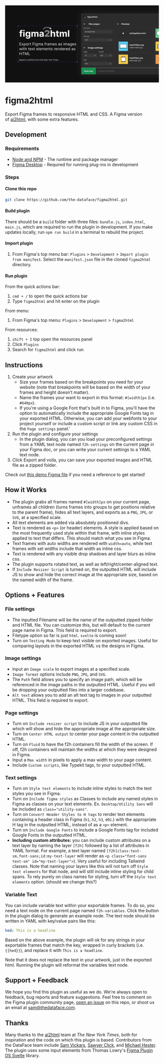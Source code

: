 ![Cover Art](/public/coverArt.png)

# figma2html

Export Figma frames to responsive HTML and CSS. A Figma version of [ai2html](http://ai2html.org), with some extra features.

## Development

### Requirements

- [Node and NPM](https://docs.npmjs.com/downloading-and-installing-node-js-and-npm) - The runtime and package manager
- [Figma Desktop](https://www.figma.com/downloads/) - Required for running plug-ins in development

### Steps

#### Clone this repo

```bash
git clone https://github.com/the-dataface/figma2html.git
```

#### Build plugin

There should be a `build` folder with three files: `bundle.js`, `index.html`, `main.js`, which are required to run the plugin in development. If you make updates locally, run `npm run build` in a terminal to rebuild the project.

#### Import plugin

1. From Figma's top menu bar: `Plugins` > `Development` > `Import plugin from manifest`. Select the `manifest.json` file in the cloned `figma2html` directory.

#### Run plugin

From the quick actions bar:

1. `cmd + /` to open the quick actions bar
2. Type `figma2html` and hit enter on the plugin

From menu:

1. From Figma's top menu: `Plugins` > `Development` > `figma2html`

From resources:

1. `shift + I` top open the resources panel
2. Click `Plugins`
3. Search for `figma2html` and click run

## Instructions

1. Create your artwork
   - Size your frames based on the breakpoints you need for your website (note that breakpoints will be based on the width of your frames and height doesn’t matter).
   - Name the frames your want to export in this format: `#[width]px` (i.e. `#640px`).
   - If you're using a Google Font that's built in to Figma, you'll have the option to automatically include the appropriate Google Fonts tag in your exported HTML. Otherwise, you can add your webfonts to your project yourself or include a custom script or link any custom CSS in the `Page settings` panel.'
2. Run the plugin and configure your settings
   - In the plugin dialog, you can you load your preconfigured settings from a YAML text node named `f2h-settings` on the current page in your Figma doc, or you can write your current settings to a YAML text node.
3. Click Export and voila, you can save your exported images and HTML file as a zipped folder.

Check out [this demo Figma file](https://www.figma.com/file/THVkWmLhe7TJD16hj0IDIR/figma2html-Demo?node-id=0%3A1) if you need a reference to get started!

## How it Works

- The plugin grabs all frames named `#[width]px` on your current page, unframes all children (turns frames into groups to get positions relative to the parent frame), hides all text layers, and exports as a `PNG`, `JPG`, or `SVG`, at a specified scale.
- All text elements are added via absolutely positioned divs.
- Text is rendered as `<p>` (or header) elements. A style is applied based on the most frequently used style within that frame, with inline styles applied to text that differs. This should match what you see in Figma.
- Text frames with auto widths are rendered with `width=auto`, while text frames with set widths include that width as inline css.
- Text is rendered with any visible drop shadows and layer blurs as inline css.
- The plugin supports rotated text, as well as left/right/center-aligned text.
- If `Include Resizer Script` is turned on, the outputted HTML will include JS to show and hide the correct image at the appropriate size, based on the named width of the frame.

## Options + Features

### File settings

- The inputted Filename will be the name of the outputted zipped folder and HTML file. You can customize this, but will default to the current page name in Figma. This field is required to export.
- Filetype option so far is just `html`. `svelte` is coming soon!
- Turn on `Testing Mode` to keep text visible on exported images. Useful for comparing layouts in the exported HTML vs the designs in Figma.

### Image settings

- Input an `Image scale` to export images at a specified scale.
- `Image format` options include `PNG`, `JPG`, and `SVG`.
- The `Path` field allows you to specify an image path, which will be referenced in the image paths in the outputted HTML. Useful if you will be dropping your outputted files into a larger codebase.
- `Alt text` allows you to add an alt text tag to images in your outputted HTML. This field is required to export.

### Page settings

- Turn on `Include resizer script` to include JS in your outputted file which will show and hide the appropriate image at the appropriate size.
- Turn on `Center HTML output` to center your page content in the outputted HTML.
- Turn on `Fluid` to have the f2h containers fill the width of the screen. If off, f2h containers will maintain the widths at which they were designed in Figma.
- Input a `Max width` in pixels to apply a max width to your page content.
- Include `Custom scripts`, like Typekit tags, to your outputted HTML.

### Text settings

- Turn on `Style text elements` to include inline styles to match the text styles you see in Figma.
- Turn on `Include figma styles` as Classes to include any named styles in Figma as classes on your text elements. Ex. `Desktop/Utility Sans` will be included as `class="utility-sans"`.
- Turn on `Convert Header Styles to H tags` to render text elements containing a header class in Figma (`h1`, `h2`, `h3`, etc.) with the appropriate H tag in the outputted HTML, instead of as a `<p>` element.
- Turn on `Include Google Fonts` to include a Google Fonts tag for included Google Fonts in the outputted HTML.
- **Including custom attributes:** you can include custom attributes on a text layer by naming the layer `[f2h]` followed by a list of attributes in YAML format. For example, a text layer named `[f2h]class:text-sm,font-sans;id:my-text-layer` will render as `<p class="font-sans text-sm" id="my-text-layer">`). Very useful for including Tailwind classes. Note that naming your layers like this will not turn off `Style text elements` for that node, and will still include inline styling for child spans. To rely purely on class names for styling, turn off the `Style text elements` option. (should we change this?)

### Variable Text

You can include variable text within your exportable frames. To do so, you need a text node on the current page named `f2h-variables`. Click the button in the plugin dialog to generate an example node. The text node should be written in YAML with key/value pairs like this:

```yaml
hed: This is a headline
```

Based on the above example, the plugin will ok for any strings in your exportable frames that match the key, wrapped in curly brackets (i.e. `{{hed}}`), and replace it with `This is a headline`.

Note that it does not replace the text in your artwork, just in the exported html. Running the plugin will reformat the variables text node.

## Support + Feedback

We hope you find this plugin as useful as we do. We're always open to feedback, bug reports and feature suggestions. Feel free to comment on the Figma plugin community page, [open an issue](https://github.com/the-dataface/figma2html/issues) on this repo, or shoot us an email at [sam@thedataface.com](mailto:sam@thedataface.com?subject=FIGMA2HTML").

## Thanks

Many thanks to the [ai2html](http://ai2html.org) team at _The New York Times_, both for inspiration and the code on which this plugin is based. Contributors from the DataFace team include [Sam Vickars](https://twitter.com/samvickars), [Sawyer Click](https://twitter.com/sawyerdabear), and [Michael Hester](https://twitter.com/immichaelhester). The plugin uses some input elements from Thomas Lowry's [Figma Plugin DS Svelte](https://github.com/thomas-lowry/figma-plugin-ds-svelte) library.
